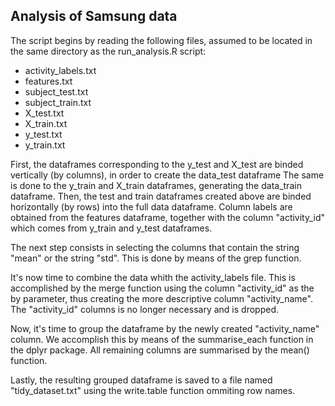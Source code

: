 ## Analysis of Samsung data

The script begins by reading the following files, assumed to be located in the
same directory as the run_analysis.R script:

* activity_labels.txt
* features.txt
* subject_test.txt
* subject_train.txt
* X_test.txt
* X_train.txt
* y_test.txt
* y_train.txt

First, the dataframes corresponding to the y_test and X_test are binded vertically (by columns),
in order to create the data_test dataframe
The same is done to the y_train and X_train dataframes, generating the data_train dataframe.
Then, the test and train dataframes created above are binded horizontally (by rows) into the full data dataframe.
Column labels are obtained from the features dataframe, together with the column "activity_id" which comes from y_train and y_test 
dataframes.

The next step consists in selecting the columns that contain the string "mean" or the string "std". This is done by means of the grep
function.

It's now time to combine the data whith the activity_labels file. This is accomplished by the merge function using the column "activity_id" as the by parameter, thus creating the more descriptive column "activity_name".
The "activity_id" columns is no longer necessary and is dropped.

Now, it's time to group the dataframe by the newly created "activity_name" column. We accomplish this by means of the summarise_each
function in the dplyr package. All remaining columns are summarised by the mean() function.

Lastly, the resulting grouped dataframe is saved to a file named "tidy_dataset.txt" using the write.table function ommiting row names.
